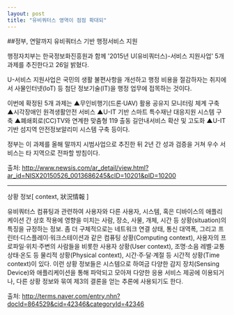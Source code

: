 ```yaml
---
layout: post
title: "유비쿼터스 영역이 점점 확대되"
---
```



##정부, 연말까지 유비쿼터스 기반 행정서비스 지원 

 
행정자치부는 한국정보화진흥원과 함께 '2015년 U(유비쿼터스)-서비스 지원사업' 5개 과제를 추진한다고 26일 밝혔다. 


U-서비스 지원사업은 국민의 생활 불편사항을 개선하고 행정 비용을 절감하자는 취지에서 사물인터넷(IoT) 등 첨단 정보기술(IT)을 행정 업무에 접목하는 것이다. 


이번에 확정된 5개 과제는 ▲무인비행기(드론·UAV) 활용 공유지 모니터링 체계 구축 ▲시각장애인 원격생활안전 서비스 ▲U-IT 기반 스마트 특수재난 대응지원 시스템 구축 ▲폐쇄회로(CC)TV와 연계한 맞춤형 119 출동 길안내서비스 확산 및 고도화 ▲U-IT 기반 섬지역 안전정보알리미 시스템 구축 등이다. 

정부는 이 과제를 올해 말까지 시범사업으로 추진한 뒤 2년 간 성과 검증을 거쳐 우수 서비스는 타 지역으로 전파할 방침이다. 

 
 
 
 
 
출처: http://www.newsis.com/ar_detail/view.html?ar_id=NISX20150526_0013686245&cID=10201&pID=10200



-----

상황 정보[ context, 狀況情報 ] 

유비쿼터스 컴퓨팅과 관련하여 사용자와 다른 사용자, 시스템, 혹은 디바이스의 애플리케이션 간 상호 작용에 영향을 미치는 사람, 장소, 사물, 개체, 시간 등 상황(situation)의 특징을 규정하는 정보. 좀 더 구체적으로는 네트워크 연결 상태, 통신 대역폭, 그리고 프린터·디스플레이·워크스테이션과 같은 컴퓨팅 상황(Computing context), 사용자의 프로파일·위치·주변의 사람들을 비롯한 사용자 상황(User context), 조명·소음 레벨·교통 상태·온도 등 물리적 상황(Physical context), 시간·주·달·계절 등 시간적 상황(Time context)이 있다. 이런 상황 정보들은 시스템으로 하여금 다양한 감지 장치(Sensing Device)와 애플리케이션을 통해 파악되고 모아져 다양한 응용 서비스 제공에 이용되거나, 다른 상황 정보와 묶여 제3의 결론을 얻는 추론에 사용되기도 한다.

출처: http://terms.naver.com/entry.nhn?docId=864529&cid=42346&categoryId=42346


